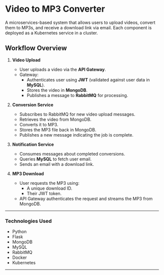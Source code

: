 # Video to MP3 Converter

A microservices-based system that allows users to upload videos, convert them to MP3s, and receive a download link via email. Each component is deployed as a Kubernetes service in a cluster.

## Workflow Overview

1. **Video Upload**
   - User uploads a video via the **API Gateway**.
   - Gateway:
     - Authenticates user using **JWT** (validated against user data in **MySQL**).
     - Stores the video in **MongoDB**.
     - Publishes a message to **RabbitMQ** for processing.

2. **Conversion Service**
   - Subscribes to RabbitMQ for new video upload messages.
   - Retrieves the video from MongoDB.
   - Converts it to MP3.
   - Stores the MP3 file back in MongoDB.
   - Publishes a new message indicating the job is complete.

3. **Notification Service**
   - Consumes messages about completed conversions.
   - Queries **MySQL** to fetch user email.
   - Sends an email with a download link.

4. **MP3 Download**
   - User requests the MP3 using:
     - A unique download ID.
     - Their JWT token.
   - API Gateway authenticates the request and streams the MP3 from MongoDB.

---

### Technologies Used

- Python
- Flask
- MongoDB
- MySQL
- RabbitMQ
- Docker
- Kubernetes

---

